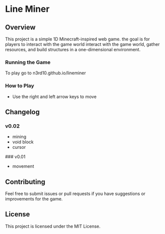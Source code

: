 # Line Miner

## Overview
This project is a simple 1D Minecraft-inspired web game. the goal is for players to interact with the game world interact with the game world, gather resources, and build structures in a one-dimensional environment.


### Running the Game
To play go to n3rd10.github.io/lineminer
### How to Play
- Use the right and left arrow keys to move


## Changelog

### v0.02
<ul>
  <li>mining</li>
  <li>void block</li>
  <li>cursor</li>
</ul>
### v0.01
<ul>
  <li>movement</li>
</ul>

## Contributing
Feel free to submit issues or pull requests if you have suggestions or improvements for the game.

## License
This project is licensed under the MIT License.
